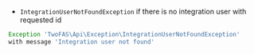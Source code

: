 * `IntegrationUserNotFoundException` if there is no integration user with requested id

```php
Exception 'TwoFAS\Api\Exception\IntegrationUserNotFoundException'
with message 'Integration user not found'
```

